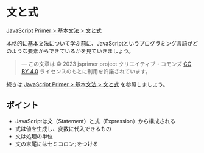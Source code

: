 # 文と式

<a href="https://jsprimer.net/basic/statement-expression/" target="_blank" rel="noreferrer">JavaScript Primer > 基本文法 > 文と式</a>

本格的に基本文法について学ぶ前に、JavaScriptというプログラミング言語がどのような要素からできているかを見ていきましょう。

> ― この文章は © 2023 jsprimer project クリエイティブ・コモンズ [CC BY 4.0](https://github.com/asciidwango/js-primer/blob/master/LICENSE-CC-BY) ライセンスのもとに利用を許諾されています。

続きは <a href="https://jsprimer.net/basic/statement-expression/" target="_blank" rel="noreferrer">JavaScript Primer > 基本文法 > 文と式</a> を参照しましょう。

## ポイント

- JavaScriptは文（Statement）と式（Expression）から構成される
- 式は値を生成し、変数に代入できるもの
- 文は処理の単位
- 文の末尾にはセミコロン`;`をつける

